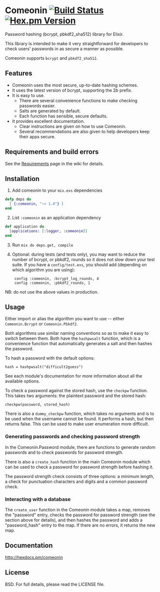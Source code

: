 # Comeonin [![Build Status](https://travis-ci.org/elixircnx/comeonin.svg?branch=master "Build Status")](https://travis-ci.org/elixircnx/comeonin) [![Hex.pm Version](http://img.shields.io/hexpm/v/comeonin.svg)](https://hex.pm/packages/comeonin)

Password hashing (bcrypt, pbkdf2_sha512) library for Elixir.

This library is intended to make it very straightforward for developers
to check users' passwords in as secure a manner as possible.

Comeonin supports `bcrypt` and `pbkdf2_sha512`.

## Features

* Comeonin uses the most secure, up-to-date hashing schemes.
* It uses the latest version of bcrypt, supporting the $2b$ prefix.
* It is easy to use.
    * There are several convenience functions to make checking passwords easier.
    * Salts are generated by default.
    * Each function has sensible, secure defaults.
* It provides excellent documentation.
    * Clear instructions are given on how to use Comeonin.
    * Several recommendations are also given to help developers keep their apps secure.

## Requirements and build errors

See the [Requirements](https://github.com/elixircnx/comeonin/wiki/Requirements)
page in the wiki for details.

## Installation

1. Add comeonin to your `mix.exs` dependencies

  ```elixir
  defp deps do
    [ {:comeonin, "~> 1.4"} ]
  end
  ```

2. List `:comeonin` as an application dependency

  ```elixir
  def application do
    [applications: [:logger, :comeonin]]
  end
  ```

3. Run `mix do deps.get, compile`

4. Optional: during tests (and tests only), you may want to reduce the number of bcrypt,
or pbkdf2, rounds so it does not slow down your test suite. If you have a `config/test.exs`,
you should add (depending on which algorithm you are using):

        config :comeonin, :bcrypt_log_rounds, 4
        config :comeonin, :pbkdf2_rounds, 1

NB: do not use the above values in production.

## Usage

Either import or alias the algorithm you want to use -- either `Comeonin.Bcrypt`
or `Comeonin.Pbkdf2`.

Both algorithms use similar naming conventions so as to make it easy to switch
between them. Both have the `hashpwsalt` function, which is a convenience
function that automatically generates a salt and then hashes the password.

To hash a password with the default options:

    hash = hashpwsalt("difficult2guess")

See each module's documentation for more information about
all the available options.

To check a password against the stored hash, use the `checkpw`
function. This takes two arguments: the plaintext password and
the stored hash:

    checkpw(password, stored_hash)

There is also a `dummy_checkpw` function, which takes no arguments
and is to be used when the username cannot be found. It performs a hash,
but then returns false. This can be used to make user enumeration more
difficult.

### Generating passwords and checking password strength

In the Comeonin.Password module, there are functions to generate random
passwords and to check passwords for password strength.

There is also a `create_hash` function in the main Comeonin module which
can be used to check a password for password strength before hashing it.

The password strength check consists of three options: a minimum length,
a check for punctuation characters and digits and a common password
check.

### Interacting with a database

The `create_user` function in the Comeonin module takes a map, removes the
"password" entry, checks the password for password strength (see the section
above for details), and then hashes the password and adds a "password_hash"
entry to the map. If there are no errors, it returns the new map.

## Documentation

http://hexdocs.pm/comeonin

## License

BSD. For full details, please read the LICENSE file.

